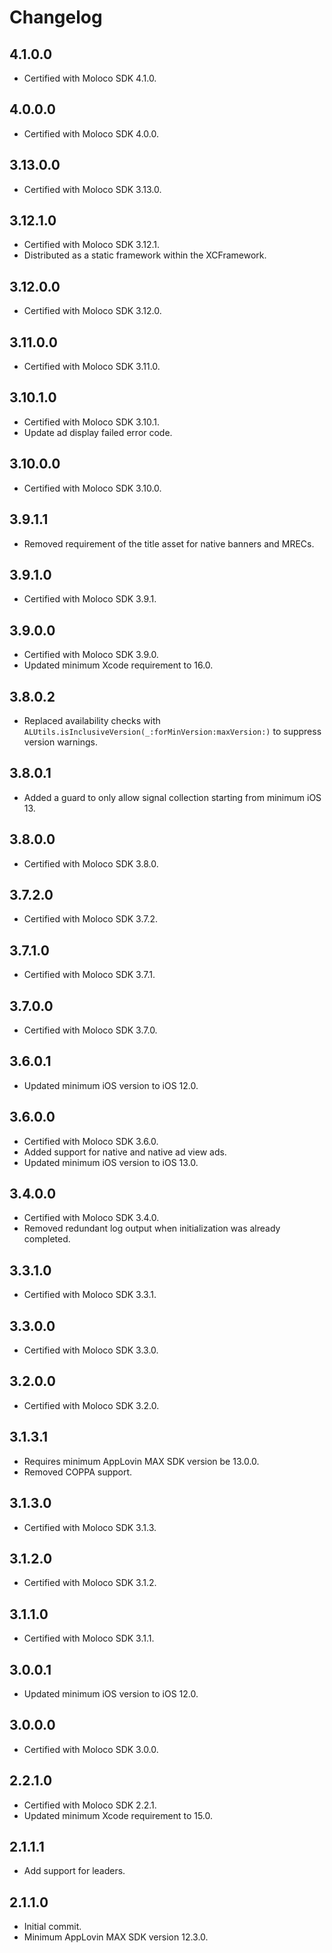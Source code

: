 # Changelog

## 4.1.0.0
* Certified with Moloco SDK 4.1.0.

## 4.0.0.0
* Certified with Moloco SDK 4.0.0.

## 3.13.0.0
* Certified with Moloco SDK 3.13.0.

## 3.12.1.0
* Certified with Moloco SDK 3.12.1.
* Distributed as a static framework within the XCFramework.

## 3.12.0.0
* Certified with Moloco SDK 3.12.0.

## 3.11.0.0
* Certified with Moloco SDK 3.11.0.

## 3.10.1.0
* Certified with Moloco SDK 3.10.1.
* Update ad display failed error code.

## 3.10.0.0
* Certified with Moloco SDK 3.10.0.

## 3.9.1.1
* Removed requirement of the title asset for native banners and MRECs.

## 3.9.1.0
* Certified with Moloco SDK 3.9.1.

## 3.9.0.0
* Certified with Moloco SDK 3.9.0.
* Updated minimum Xcode requirement to 16.0.

## 3.8.0.2
* Replaced availability checks with `ALUtils.isInclusiveVersion(_:forMinVersion:maxVersion:)` to suppress version warnings.

## 3.8.0.1
* Added a guard to only allow signal collection starting from minimum iOS 13.

## 3.8.0.0
* Certified with Moloco SDK 3.8.0.

## 3.7.2.0
* Certified with Moloco SDK 3.7.2.

## 3.7.1.0
* Certified with Moloco SDK 3.7.1.

## 3.7.0.0
* Certified with Moloco SDK 3.7.0.

## 3.6.0.1
* Updated minimum iOS version to iOS 12.0.

## 3.6.0.0
* Certified with Moloco SDK 3.6.0.
* Added support for native and native ad view ads.
* Updated minimum iOS version to iOS 13.0.

## 3.4.0.0
* Certified with Moloco SDK 3.4.0.
* Removed redundant log output when initialization was already completed.

## 3.3.1.0
* Certified with Moloco SDK 3.3.1.

## 3.3.0.0
* Certified with Moloco SDK 3.3.0.

## 3.2.0.0
* Certified with Moloco SDK 3.2.0.

## 3.1.3.1
* Requires minimum AppLovin MAX SDK version be 13.0.0.
* Removed COPPA support.

## 3.1.3.0
* Certified with Moloco SDK 3.1.3.

## 3.1.2.0
* Certified with Moloco SDK 3.1.2.

## 3.1.1.0
* Certified with Moloco SDK 3.1.1.

## 3.0.0.1
* Updated minimum iOS version to iOS 12.0.

## 3.0.0.0
* Certified with Moloco SDK 3.0.0.

## 2.2.1.0
* Certified with Moloco SDK 2.2.1.
* Updated minimum Xcode requirement to 15.0.

## 2.1.1.1
* Add support for leaders.

## 2.1.1.0
* Initial commit.
* Minimum AppLovin MAX SDK version 12.3.0.
